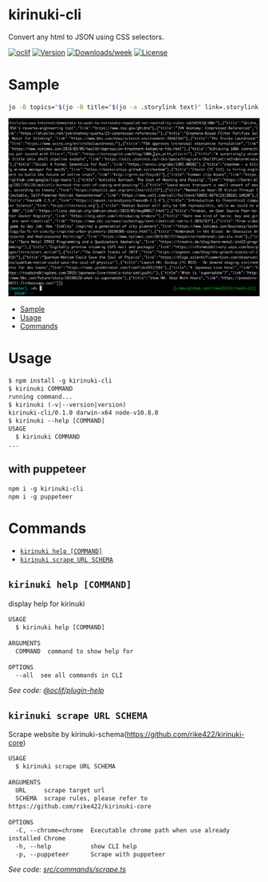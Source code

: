 kirinuki-cli
============

Convert any html to JSON using CSS selectors.


[![oclif](https://img.shields.io/badge/cli-oclif-brightgreen.svg)](https://oclif.io)
[![Version](https://img.shields.io/npm/v/kirinuki-cli.svg)](https://npmjs.org/package/kirinuki-cli)
[![Downloads/week](https://img.shields.io/npm/dw/kirinuki-cli.svg)](https://npmjs.org/package/kirinuki-cli)
[![License](https://img.shields.io/npm/l/kirinuki-cli.svg)](https://github.com/rike422/kirinuki-cli/blob/master/package.json)

# Sample

```bash
jo -B topics="$(jo -B title="$(jo -a .storylink text)" link=.storylink _unfold=true )" | xargs -0 kirinuki scrape https://news.ycombinator.com/ | jq .`
```

![gif](https://raw.githubusercontent.com/rike422/kirinuki-cli/master/assets/sample.gif)


<!-- toc -->
* [Sample](#sample)
* [Usage](#usage)
* [Commands](#commands)
<!-- tocstop -->
# Usage
<!-- usage -->
```sh-session
$ npm install -g kirinuki-cli
$ kirinuki COMMAND
running command...
$ kirinuki (-v|--version|version)
kirinuki-cli/0.1.0 darwin-x64 node-v10.8.0
$ kirinuki --help [COMMAND]
USAGE
  $ kirinuki COMMAND
...
```
## with puppeteer

```
npm i -g kirinuki-cli
npm i -g puppeteer
```

<!-- usagestop -->
# Commands
<!-- commands -->
* [`kirinuki help [COMMAND]`](#kirinuki-help-command)
* [`kirinuki scrape URL SCHEMA`](#kirinuki-scrape-url-schema)

## `kirinuki help [COMMAND]`

display help for kirinuki

```
USAGE
  $ kirinuki help [COMMAND]

ARGUMENTS
  COMMAND  command to show help for

OPTIONS
  --all  see all commands in CLI
```

_See code: [@oclif/plugin-help](https://github.com/oclif/plugin-help/blob/v2.1.6/src/commands/help.ts)_

## `kirinuki scrape URL SCHEMA`

Scrape website by kirinuki-schema(https://github.com/rike422/kirinuki-core)

```
USAGE
  $ kirinuki scrape URL SCHEMA

ARGUMENTS
  URL     scrape target url
  SCHEMA  scrape rules, please refer to https://github.com/rike422/kirinuki-core

OPTIONS
  -C, --chrome=chrome  Executable chrome path when use already installed Chrome
  -h, --help           show CLI help
  -p, --puppeteer      Scrape with puppeteer
```

_See code: [src/commands/scrape.ts](https://github.com/rike422/kirinuki-cli/blob/v0.1.0/src/commands/scrape.ts)_
<!-- commandsstop -->
